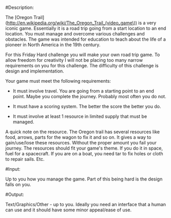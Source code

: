 #Description:

The [Oregon Trail] (http://en.wikipedia.org/wiki/The_Oregon_Trail_(video_game\)) is a very iconic game. Essentially it is a road trip going from a start location to an end location. You must manage and overcome various challenges and obstacles. The game was intended for education to teach about the life of a pioneer in North America in the 19th century.

For this Friday Hard challenge you will make your own road trip game. To allow freedom for creativity I will not be placing too many narrow requirements on you for this challenge. The difficulty of this challenge is design and implementation.

Your game must meet the following requirements:

* It must involve travel. You are going from a starting point to an end point. Maybe you complete the journey. Probably most often you do not.

* It must have a scoring system. The better the score the better you do.

* It must involve at least 1 resource in limited supply that must be managed.


A quick note on the resource. The Oregon trail has several resources like food, arrows, parts for the wagon to fix it and so on. It gives a way to gain/use/lose these resources. Without the proper amount you fail your journey. The resources should fit your game's theme. If you do it in space, fuel for a spacecraft. If you are on a boat, you need tar to fix holes or cloth to repair sails. Etc.

#Input:

Up to you how you manage the game. Part of this being hard is the design falls on you.

#Output:

Text/Graphics/Other - up to you. Ideally you need an interface that a human can use and it should have some minor appeal/ease of use.

